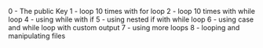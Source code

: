 0 - The public Key
1 - loop 10 times with for loop
2 - loop 10 times with while loop
4 - using while with if
5 - using nested if with while loop
6 - using case and while loop with custom output 
7 - using more loops
8 - looping and manipulating files
